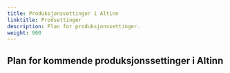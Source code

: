 ```yaml
---
title: Produksjonssettinger i Altinn
linktitle: Prodsettinger
description: Plan for produksjonssettinger.
weight: 900
---
```



## Plan for kommende produksjonssettinger i Altinn
